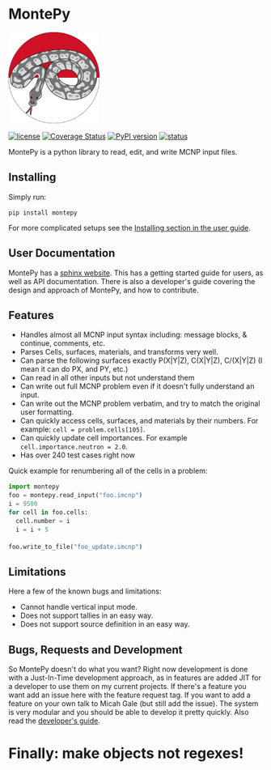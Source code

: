 # MontePy

<img src="https://raw.githubusercontent.com/idaholab/MontePy/develop/graphics/monty.svg" width="180" alt="MontePY: a cute snek on a red over white circle"/>

[![license](https://img.shields.io/github/license/idaholab/MontePy.svg)](https://github.com/idaholab/MontePy/blob/develop/LICENSE)
[![Coverage Status](https://coveralls.io/repos/github/idaholab/MontePy/badge.svg?branch=develop)](https://coveralls.io/github/idaholab/MontePy?branch=develop)
[![PyPI version](https://badge.fury.io/py/montepy.svg)](https://badge.fury.io/py/montepy)
[![status](https://joss.theoj.org/papers/04749c75d05fbad296833e3f0fe7c822/status.svg)](https://joss.theoj.org/papers/04749c75d05fbad296833e3f0fe7c822)

MontePy is a python library to read, edit, and write MCNP input files. 

## Installing

Simply run:

```
pip install montepy
```

For more complicated setups
see the [Installing section in the user guide](https://www.montepy.org/starting.html#installing).


## User Documentation

MontePy has a [sphinx website](https://www.montepy.org/). 
This has a getting started guide for users,
as well as API documentation. 
There is also a developer's guide covering the design and approach of MontePy, and how to contribute.

## Features
	
* Handles almost all MCNP input syntax including: message blocks, & continue, comments, etc.
* Parses Cells, surfaces, materials, and transforms very well.	
* Can parse the following surfaces exactly P(X|Y|Z), C(X|Y|Z), C/(X|Y|Z) (I mean it can do PX, and PY, etc.)
* Can read in all other inputs but not understand them	
* Can write out full MCNP problem even if it doesn't fully understand an input.	
* Can write out the MCNP problem verbatim, and try to match the original user formatting. 
* Can quickly access cells, surfaces, and materials by their numbers. For example: `cell = problem.cells[105]`.
* Can quickly update cell importances. For example `cell.importance.neutron = 2.0`.
* Has over 240 test cases right now 

 
Quick example for renumbering all of the cells in a problem:

```python
import montepy
foo = montepy.read_input("foo.imcnp")
i = 9500
for cell in foo.cells:
  cell.number = i
  i = i + 5
  
foo.write_to_file("foo_update.imcnp")

```

## Limitations

Here a few of the known bugs and limitations:

	
* Cannot handle vertical input mode.
* Does not support tallies in an easy way.
* Does not support source definition in an easy way.
	
## Bugs, Requests and Development

So MontePy doesn't do what you want? Right now development is done with a  Just-In-Time development approach, as in features are added JIT for a developer to use them on my current projects. 
If there's a feature you want add an issue here with the feature request tag. 
If you want to add a feature on your own talk to Micah Gale (but still add the issue). 
The system is very modular and you should be able to develop it pretty quickly.
Also read the [developer's guide](https://www.montepy.org/developing.html).

 
# Finally: make objects not regexes!
